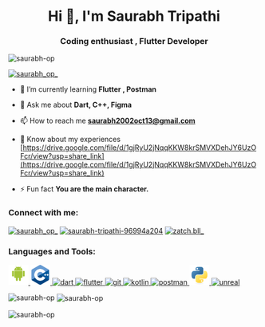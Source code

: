 <h1 align="center">Hi 👋, I'm Saurabh Tripathi</h1>
<h3 align="center">Coding enthusiast , Flutter Developer</h3>

<p align="left"> <img src="https://komarev.com/ghpvc/?username=saurabh-op&label=Profile%20views&color=0e75b6&style=flat" alt="saurabh-op" /> </p>

<p align="left"> <a href="https://twitter.com/saurabh_op_" target="blank"><img src="https://img.shields.io/twitter/follow/saurabh_op_?logo=twitter&style=for-the-badge" alt="saurabh_op_" /></a> </p>

- 🌱 I’m currently learning **Flutter , Postman**

- 💬 Ask me about **Dart, C++, Figma**

- 📫 How to reach me **saurabh2002oct13@gmail.com**

- 📄 Know about my experiences [https://drive.google.com/file/d/1gjRyU2jNqqKKW8krSMVXDehJY6UzOFcr/view?usp=share_link](https://drive.google.com/file/d/1gjRyU2jNqqKKW8krSMVXDehJY6UzOFcr/view?usp=share_link)

- ⚡ Fun fact **You are the main character.**

<h3 align="left">Connect with me:</h3>
<p align="left">
<a href="https://twitter.com/saurabh_op_" target="blank"><img align="center" src="https://raw.githubusercontent.com/rahuldkjain/github-profile-readme-generator/master/src/images/icons/Social/twitter.svg" alt="saurabh_op_" height="30" width="40" /></a>
<a href="https://linkedin.com/in/saurabh-tripathi-96994a204" target="blank"><img align="center" src="https://raw.githubusercontent.com/rahuldkjain/github-profile-readme-generator/master/src/images/icons/Social/linked-in-alt.svg" alt="saurabh-tripathi-96994a204" height="30" width="40" /></a>
<a href="https://instagram.com/zatch.bll_" target="blank"><img align="center" src="https://raw.githubusercontent.com/rahuldkjain/github-profile-readme-generator/master/src/images/icons/Social/instagram.svg" alt="zatch.bll_" height="30" width="40" /></a>
</p>

<h3 align="left">Languages and Tools:</h3>
<p align="left"> <a href="https://developer.android.com" target="_blank" rel="noreferrer"> <img src="https://raw.githubusercontent.com/devicons/devicon/master/icons/android/android-original-wordmark.svg" alt="android" width="40" height="40"/> </a> <a href="https://www.w3schools.com/cpp/" target="_blank" rel="noreferrer"> <img src="https://raw.githubusercontent.com/devicons/devicon/master/icons/cplusplus/cplusplus-original.svg" alt="cplusplus" width="40" height="40"/> </a> <a href="https://dart.dev" target="_blank" rel="noreferrer"> <img src="https://www.vectorlogo.zone/logos/dartlang/dartlang-icon.svg" alt="dart" width="40" height="40"/> </a> <a href="https://flutter.dev" target="_blank" rel="noreferrer"> <img src="https://www.vectorlogo.zone/logos/flutterio/flutterio-icon.svg" alt="flutter" width="40" height="40"/> </a> <a href="https://git-scm.com/" target="_blank" rel="noreferrer"> <img src="https://www.vectorlogo.zone/logos/git-scm/git-scm-icon.svg" alt="git" width="40" height="40"/> </a> <a href="https://kotlinlang.org" target="_blank" rel="noreferrer"> <img src="https://www.vectorlogo.zone/logos/kotlinlang/kotlinlang-icon.svg" alt="kotlin" width="40" height="40"/> </a> <a href="https://postman.com" target="_blank" rel="noreferrer"> <img src="https://www.vectorlogo.zone/logos/getpostman/getpostman-icon.svg" alt="postman" width="40" height="40"/> </a> <a href="https://www.python.org" target="_blank" rel="noreferrer"> <img src="https://raw.githubusercontent.com/devicons/devicon/master/icons/python/python-original.svg" alt="python" width="40" height="40"/> </a> <a href="https://unrealengine.com/" target="_blank" rel="noreferrer"> <img src="https://raw.githubusercontent.com/kenangundogan/fontisto/036b7eca71aab1bef8e6a0518f7329f13ed62f6b/icons/svg/brand/unreal-engine.svg" alt="unreal" width="40" height="40"/> </a> </p>

<p><img align="left" src="https://github-readme-stats.vercel.app/api/top-langs?username=saurabh-op&show_icons=true&locale=en&layout=compact" alt="saurabh-op" /></p>

<p>&nbsp;<img align="center" src="https://github-readme-stats.vercel.app/api?username=saurabh-op&show_icons=true&locale=en" alt="saurabh-op" /></p>

<p><img align="center" src="https://github-readme-streak-stats.herokuapp.com/?user=saurabh-op&" alt="saurabh-op" /></p>
